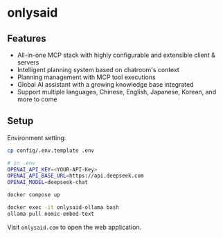 # onlysaid

## Features

- All-in-one MCP stack with highly configurable and extensible client & servers
- Intelligent planning system based on chatroom's context
- Planning management with MCP tool executions
- Global AI assistant with a growing knowledge base integrated
- Support multiple languages, Chinese, English, Japanese, Korean, and more to come

## Setup

Environment setting:

```bash
cp config/.env.template .env

# in .env
OPENAI_API_KEY=<YOUR-API-Key>
OPENAI_API_BASE_URL=https://api.deepseek.com
OPENAI_MODEL=deepseek-chat
```

```bash
docker compose up

docker exec -it onlysaid-ollama bash
ollama pull nomic-embed-text

```

Visit `onlysaid.com` to open the web application.
